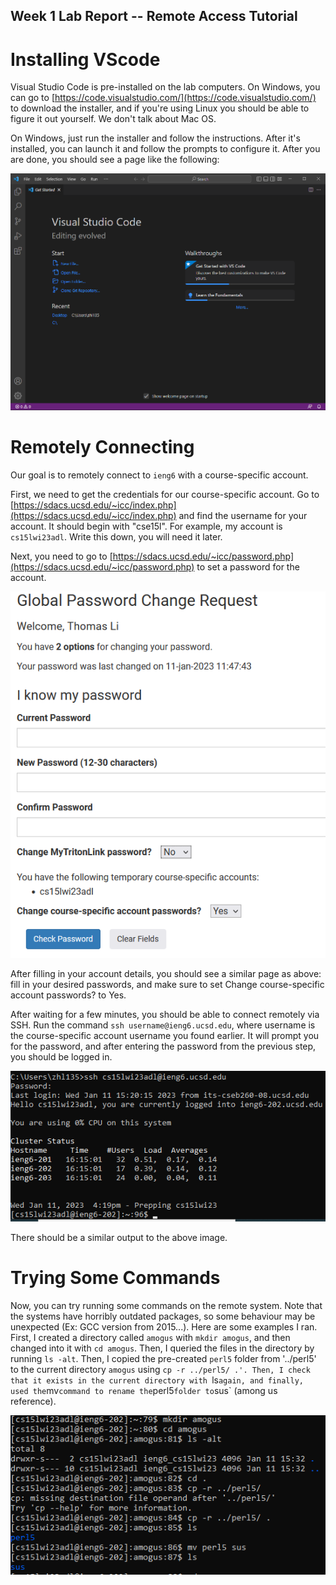 ## Week 1 Lab Report -- Remote Access Tutorial

# Installing VScode

Visual Studio Code is pre-installed on the lab computers. On Windows, you can go to [https://code.visualstudio.com/](https://code.visualstudio.com/) to download the installer, and if you're using Linux you should be able to figure it out yourself. We don't talk about Mac OS.

On Windows, just run the installer and follow the instructions. After it's installed, you can launch it and follow the prompts to configure it. After you are done, you should see a page like the following:

![VS Code](vscode.png)

# Remotely Connecting

Our goal is to remotely connect to `ieng6` with a course-specific account.

First, we need to get the credentials for our course-specific account. Go to [https://sdacs.ucsd.edu/~icc/index.php](https://sdacs.ucsd.edu/~icc/index.php) and find the username for your account. It should begin with "cse15l". For example, my account is `cs15lwi23adl`. Write this down, you will need it later.

Next, you need to go to [https://sdacs.ucsd.edu/~icc/password.php](https://sdacs.ucsd.edu/~icc/password.php) to set a password for the account. 

![Password reset page](password.png)

After filling in your account details, you should see a similar page as above: fill in your desired passwords, and make sure to set Change course-specific account passwords? to Yes. 

After waiting for a few minutes, you should be able to connect remotely via SSH. Run the command `ssh username@ieng6.ucsd.edu`, where username is the course-specific account username you found earlier. It will prompt you for the password, and after entering the password from the previous step, you should be logged in. 

![SSH](ssh.png)

There should be a similar output to the above image. 

# Trying Some Commands

Now, you can try running some commands on the remote system. Note that the systems have horribly outdated packages, so some behaviour may be unexpected (Ex: GCC version from 2015...). Here are some examples I ran. First, I created a directory called `amogus` with `mkdir amogus`, and then changed into it with `cd amogus`. Then, I queried the files in the directory by running `ls -alt`. Then, I copied the pre-created `perl5` folder from '../perl5' to the current directory `amogus` using `cp -r ../perl5/ .'. Then, I check that it exists in the current directory with `ls` again, and finally, used the `mv` command to rename the `perl5` folder to `sus` (among us reference). 

![Commands](commands.png)


